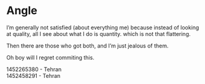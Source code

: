 ﻿# Angle

I’m generally not satisfied (about everything me) because instead of looking at quality, all I see about what I do is quantity. which is not that flattering.

Then there are those who got both, and I’m just jealous of them.

Oh boy will I regret commiting this.

1452265380 - Tehran  
1452458291 - Tehran  
